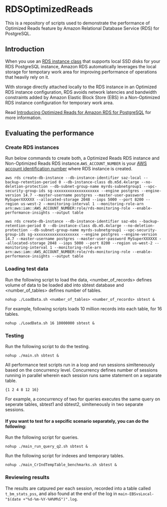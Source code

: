 # RDSOptimizedReads
This is a repository of scripts used to demonstrate the performance of Optimized Reads feature by Amazon Relational Database Service (RDS) for PostgreSQL.

## Introduction
When you use an [RDS instance class](https://docs.aws.amazon.com/AmazonRDS/latest/UserGuide/Concepts.DBInstanceClass.html) that supports local SSD disks for your RDS PostgreSQL instance, Amazon RDS automatically leverages the local storage for tempotary work area for improving performance of operations that heavily rely on it.

With storage directly attached locally to the RDS instance in an Optimized RDS instance configuration, RDS avoids network latencies and bandwidth constraints added by Amazon Elastic Block Store (EBS) in a Non-Optimized RDS instance configuration for temporary work area.

Read [Introducing Optimized Reads for Amazon RDS for PostgreSQL](https://aws.amazon.com/blogs/database/introducing-optimized-reads-for-amazon-rds-for-postgresql/) for more information. 

## Evaluating the performance
### Create RDS instances
Run below commands to create both, a Optimized Reads RDS instance and Non-Optimized Reads RDS instance.```AWS_ACCOUNT_NUMBER``` is your [AWS account identification number](https://docs.aws.amazon.com/accounts/latest/reference/manage-acct-identifiers.html#FindAccountId-root) where RDS instance is created. 
```
aws rds create-db-instance --db-instance-identifier saz-local --backup-retention-period 0 --db-instance-class db.m5d.4xlarge --no-deletion-protection --db-subnet-group-name myrds-subnetgroup1 --vpc-security-group-ids sg-xxxxxxxxxxxxxxxxxxxx --engine postgres --engine-version 14.7 --master-username postgres --master-user-password MySuperXXXXXX --allocated-storage 2048 --iops 5000 --port 8200 --region us-west-2 --monitoring-interval 1 --monitoring-role-arn arn:aws:iam::AWS_ACCOUNT_NUMBER:role/rds-monitoring-role --enable-performance-insights --output table
```
```
aws rds create-db-instance --db-instance-identifier saz-ebs --backup-retention-period 0 --db-instance-class db.m5.4xlarge --no-deletion-protection --db-subnet-group-name myrds-subnetgroup1 --vpc-security-group-ids sg-xxxxxxxxxxxxxxxxxxxx --engine postgres --engine-version 14.7 --master-username postgres --master-user-password MySuperXXXXXX --allocated-storage 2048 --iops 5000 --port 8200 --region us-west-2 --monitoring-interval 1 --monitoring-role-arn arn:aws:iam::AWS_ACCOUNT_NUMBER:role/rds-monitoring-role --enable-performance-insights --output table
```

### Loading test data
Run the following script to load the data, <number_of_records> defines volume of data to be loaded abd into sbtest database and <number_of_tables> defines number of tables.
```
nohup ./LoadData.sh <number_of_tables> <number_of_records> sbtest &
```
For example, following scripts loads 10 million records into each table, for 16 tables.
```
nohup ./LoadData.sh 16 10000000 sbtest &
```

### Testing
Run the following script to do the testing.
```
nohup ./main.sh sbtest &
```

All performance test scripts run in a loop and run sessions simlteneously based on the concurrency level. Concurrency defines number of sessions running in parallel wherein each session runs same statement on a separate table.
```
{1 2 4 8 12 16}
```
For example, a concurrency of two for queries executes the same query on seperate tables, sbtest1 and sbtest2, simlteneously in two separate sessions. 

#### If you want to test for a sepcific scenario separately, you can do the following:

Run the following script for queries.
```
nohup ./main_run_query_q2.sh sbtest &
```

Run the following script for indexes and temporary tables.
```
nohup ./main_CrIndTempTable_benchmarks.sh sbtest & 
```

### Reviewing results
The results are catpured per each session, recorded into a table called ```t_bm_stats_pss```, and also found at the end of the log in ```main-EBSvsLocal-"$(date +"%d-%m-%Y-%H%M%S")".log```.
